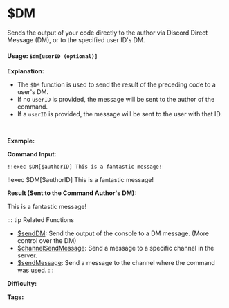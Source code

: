 # $DM <Badge type="danger" text="Premium ONLY!" vertical="middle" />

Sends the output of your code directly to the author via Discord Direct Message (DM), or to the specified user ID's DM.

#### Usage: `$dm[userID (optional)]`

**Explanation:**

*   The `$DM` function is used to send the result of the preceding code to a user's DM.
*   If no `userID` is provided, the message will be sent to the author of the command.
*   If a `userID` is provided, the message will be sent to the user with that ID.

<br/>

**Example:**

**Command Input:**
```
!!exec $DM[$authorID] This is a fantastic message!
```

<discord-messages>
	<discord-message :bot="false" role-color="#ffcc9a" author="Member">
		!!exec $DM[$authorID] This is a fantastic message!
	</discord-message>
</discord-messages>

**Result (Sent to the Command Author's DM):**

<discord-messages>
	<discord-message :bot="true" role-color="#0099ff" author="Your Custom Bot" avatar="https://media.discordapp.net/avatars/725721249652670555/781224f90c3b841ba5b40678e032f74a.webp">
		This is a fantastic message!
	</discord-message>
</discord-messages>

::: tip Related Functions
*   [$sendDM](../Message/sendDM.md):  Send the output of the console to a DM message. (More control over the DM)
*   [$channelSendMessage](../Message/channelSendMessage.md): Send a message to a specific channel in the server.
*   [$sendMessage](../Message/sendMessage.md): Send a message to the channel where the command was used.
:::

**Difficulty:** <Badge type="warning" text="Medium" vertical="middle" />

**Tags:** <Badge type="tip" text="Send" vertical="middle" /> <Badge type="tip" text="Message" vertical="middle" /> <Badge type="tip" text="DM" vertical="middle" /> <Badge type="tip" text="Send DM Message" vertical="middle" />